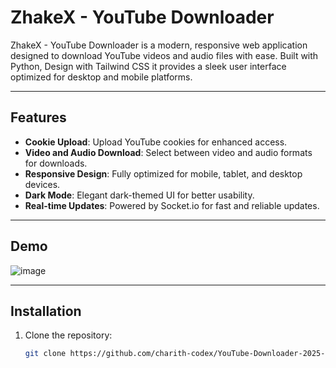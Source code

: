 # ZhakeX - YouTube Downloader  

ZhakeX - YouTube Downloader is a modern, responsive web application designed to download YouTube videos and audio files with ease. Built with Python, Design with Tailwind CSS it provides a sleek user interface optimized for desktop and mobile platforms.  

---

## Features  
- **Cookie Upload**: Upload YouTube cookies for enhanced access.  
- **Video and Audio Download**: Select between video and audio formats for downloads.  
- **Responsive Design**: Fully optimized for mobile, tablet, and desktop devices.  
- **Dark Mode**: Elegant dark-themed UI for better usability.  
- **Real-time Updates**: Powered by Socket.io for fast and reliable updates.  

---

## Demo  
![image](https://github.com/user-attachments/assets/6f63a080-83ec-4deb-ae4d-09e027ab6956)


---

## Installation  

1. Clone the repository:  
   ```bash
   git clone https://github.com/charith-codex/YouTube-Downloader-2025---WeBSite.git
```
